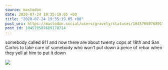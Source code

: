 ```yaml
---
source: mastodon
date: 2020-07-24 19:35:19.05 +00
title: "2020-07-24 19:35:19.05 +00"
post_uri: https://mastodon.social/users/gravely/statuses/104570507689170714
post_id: 104570507689170714
---
```

somebody called 911 and now there are about twenty cops at 18th and San Carlos to take care of somebody who won’t put down a peice of rebar when they yell at him to put it down


![](/images/104570507625978956.jpg)


